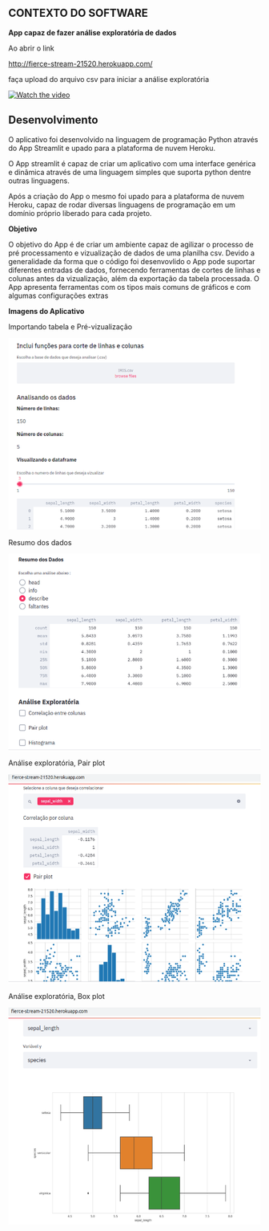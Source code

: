 ## CONTEXTO DO SOFTWARE

**App capaz de fazer análise exploratória de dados**

Ao abrir o link

http://fierce-stream-21520.herokuapp.com/

faça upload do arquivo csv para iniciar a análise exploratória


[![Watch the video](https://i.imgur.com/vKb2F1B.png)](https://youtu.be/CcbMccJeMvU)


## Desenvolvimento

O aplicativo foi desenvolvido na linguagem de programação Python através do App Streamlit e upado para a plataforma de nuvem Heroku.

O App streamlit é capaz de criar um aplicativo com uma interface genérica e dinâmica através de uma linguagem simples que suporta python dentre outras linguagens.

Após a criação do App o mesmo foi upado para a plataforma de nuvem Heroku, capaz de rodar diversas linguagens de programação em um domínio próprio liberado para cada projeto.


**Objetivo**

O objetivo do App é de criar um ambiente capaz de agilizar o processo de pré processamento e vizualização de dados de uma planilha csv.
Devido a generalidade da forma que o código foi desenvovlido o App pode suportar diferentes entradas de dados, fornecendo ferramentas de cortes de linhas e colunas antes da vizualização, além da exportação da tabela processada.
O App apresenta ferramentas com os tipos mais comuns de gráficos e com algumas configurações extras


**Imagens do Aplicativo**

Importando tabela e Pré-vizualização

<p align="center"> 
<img src="https://github.com/lucasvascrocha/App_exploratory_analysis/blob/master/imagens%20app/1.png">
</p>


Resumo dos dados


<p align="center"> 
<img src="https://github.com/lucasvascrocha/App_exploratory_analysis/blob/master/imagens%20app/2.png">
</p>


Análise exploratória, Pair plot


<p align="center"> 
<img src="https://github.com/lucasvascrocha/App_exploratory_analysis/blob/master/imagens%20app/4.png">
</p>


Análise exploratória, Box plot


<p align="center"> 
<img src="https://github.com/lucasvascrocha/App_exploratory_analysis/blob/master/imagens%20app/5.png">
</p>
